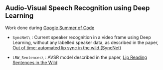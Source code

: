 ## Audio-Visual Speech Recognition using Deep Learning

Work done during [Google Summer of Code](https://summerofcode.withgoogle.com)
- ```SyncNet\``` : Current speaker recognition in a video frame using Deep Learning, without any labelled speaker data, as described in the paper, [Out of time: automated lip sync in the wild (SyncNet)](http://www.robots.ox.ac.uk/~vgg/software/lipsync/)

- ```LRW_Sentences\``` : AVSR model described in the paper, [Lip Reading Sentences in the Wild](https://arxiv.org/abs/1611.05358)
